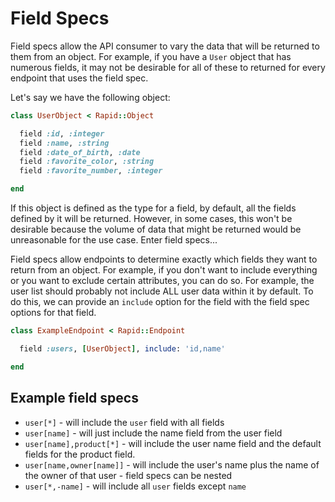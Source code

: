 # Field Specs

Field specs allow the API consumer to vary the data that will be returned to them from an object. For example, if you have a `User` object that has numerous fields, it may not be desirable for all of these to returned for every endpoint that uses the field spec.

Let's say we have the following object:

```ruby
class UserObject < Rapid::Object

  field :id, :integer
  field :name, :string
  field :date_of_birth, :date
  field :favorite_color, :string
  field :favorite_number, :integer

end
```

If this object is defined as the type for a field, by default, all the fields defined by it will be returned. However, in some cases, this won't be desirable because the volume of data that might be returned would be unreasonable for the use case. Enter field specs...

Field specs allow endpoints to determine exactly which fields they want to return from an object. For example, if you don't want to include everything or you want to exclude certain attributes, you can do so. For example, the user list should probably not include ALL user data within it by default. To do this, we can provide an `include` option for the field with the field spec options for that field.

```ruby
class ExampleEndpoint < Rapid::Endpoint

  field :users, [UserObject], include: 'id,name'

end
```

## Example field specs

- `user[*]` - will include the `user` field with all fields
- `user[name]` - will just include the name field from the user field
- `user[name],product[*]` - will include the user name field and the default fields for the product field.
- `user[name,owner[name]]` - will include the user's name plus the name of the owner of that user - field specs can be nested
- `user[*,-name]` - will include all `user` fields except `name`
